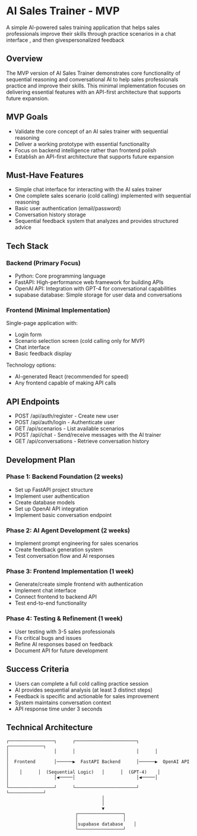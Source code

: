 # AI Sales Trainer - MVP

A simple AI-powered sales training application that helps sales professionals improve their skills through practice scenarios in a chat interface , and then givespersonalized feedback
## Overview

The MVP version of AI Sales Trainer demonstrates core functionality of sequential reasoning and conversational AI to help sales professionals practice and improve their skills. This minimal implementation focuses on delivering essential features with an API-first architecture that supports future expansion.

## MVP Goals

- Validate the core concept of an AI sales trainer with sequential reasoning
- Deliver a working prototype with essential functionality
- Focus on backend intelligence rather than frontend polish
- Establish an API-first architecture that supports future expansion

## Must-Have Features

- Simple chat interface for interacting with the AI sales trainer
- One complete sales scenario (cold calling) implemented with sequential reasoning
- Basic user authentication (email/password)
- Conversation history storage
- Sequential feedback system that analyzes and provides structured advice

## Tech Stack

### Backend (Primary Focus)

- Python: Core programming language
- FastAPI: High-performance web framework for building APIs
- OpenAI API: Integration with GPT-4 for conversational capabilities
- supabase database: Simple storage for user data and conversations


### Frontend (Minimal Implementation)

Single-page application with:
- Login form
- Scenario selection screen (cold calling only for MVP)
- Chat interface
- Basic feedback display

Technology options:
- AI-generated React (recommended for speed)
- Any frontend capable of making API calls

## API Endpoints

- POST /api/auth/register - Create new user
- POST /api/auth/login - Authenticate user
- GET /api/scenarios - List available scenarios
- POST /api/chat - Send/receive messages with the AI trainer
- GET /api/conversations - Retrieve conversation history

## Development Plan

### Phase 1: Backend Foundation (2 weeks)
- Set up FastAPI project structure
- Implement user authentication
- Create database models
- Set up OpenAI API integration
- Implement basic conversation endpoint

### Phase 2: AI Agent Development (2 weeks)
- Implement prompt engineering for sales scenarios
- Create feedback generation system
- Test conversation flow and AI responses

### Phase 3: Frontend Implementation (1 week)
- Generate/create simple frontend with authentication
- Implement chat interface
- Connect frontend to backend API
- Test end-to-end functionality

### Phase 4: Testing & Refinement (1 week)
- User testing with 3-5 sales professionals
- Fix critical bugs and issues
- Refine AI responses based on feedback
- Document API for future development

## Success Criteria

- Users can complete a full cold calling practice session
- AI provides sequential analysis (at least 3 distinct steps)
- Feedback is specific and actionable for sales improvement
- System maintains conversation context
- API response time under 3 seconds


## Technical Architecture

```
┌─────────────────┐      ┌───────────────────────┐      ┌─────────────┐
│                 │      │                       │      │             │
│  Frontend       │──────▶  FastAPI Backend      │──────▶  OpenAI API │
│    │      │  (Sequential Logic)   │      │  (GPT-4)    │
│                 │◀─────│                       │◀─────│             │
└─────────────────┘      └───────────────────────┘      └─────────────┘
                                    │
                                    │
                                    ▼
                          ┌─────────────────┐
                          │                 │
                          │supabase database    │
                          └─────────────────┘
```

